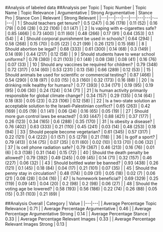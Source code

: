 #Analysis of labeled data
##Analysis per Topic
| Topic Number | Topic Name | Topic Relevance | Argumentative | Strong Argumentative | Stance Pro | Stance Con | Relevant | Strong Relevant |
|---|---|---|---|---|---|---|---|---|
| 1 | Should teachers get tenure? | 0.5  (247) | 0.36  (178) | 0.11  (52) | 0.16  (79) | 0.06  (28) | 0.22 (106) | 0.1 (47) |
| 2 | Is vaping with e-cigarettes safe? | 0.85  (466) | 0.73  (400) | 0.11  (60) | 0.48  (266) | 0.17  (91) | 0.64 (353) | 0.1 (54) |
| 4 | Should corporal punishment be used in schools? | 0.64  (294) | 0.58  (268) | 0.15  (70) | 0.05  (22) | 0.21  (99) | 0.26 (121) | 0.15 (68) |
| 8 | Should abortion be legal? | 0.68  (333) | 0.61  (300) | 0.14  (68) | 0.3  (149) | 0.14  (69) | 0.44 (217) | 0.12 (58) |
| 9 | Should students have to wear school uniforms? | 0.78  (380) | 0.21  (103) | 0.1  (48) | 0.08  (38) | 0.08  (41) | 0.16 (76) | 0.07 (33) |
| 10 | Should any vaccines be required for children? | 0.79  (348) | 0.72  (317) | 0.14  (60) | 0.53  (231) | 0.13  (58) | 0.66 (289) | 0.12 (53) |
| 15 | Should animals be used for scientific or commercial testing? | 0.87  (466) | 0.54  (290) | 0.18  (97) | 0.03  (15) | 0.3  (160) | 0.32 (173) | 0.16 (88) |
| 20 | Is drinking milk healthy for humans? | 0.77  (393) | 0.34  (171) | 0.19  (95) | 0.19  (95) | 0.06  (30) | 0.24 (124) | 0.14 (71) |
| 21 | Is human activity primarily responsible for global climate change? | 0.34  (157) | 0.29  (135) | 0.14  (64) | 0.18  (83) | 0.05  (23) | 0.23 (106) | 0.12 (58) |
| 22 | Is a two-state solution an acceptable solution to the Israeli-Palestinian conflict? | 0.65  (263) | 0.42  (169) | 0.05  (19) | 0.1  (41) | 0.06  (24) | 0.16 (65) | 0.05 (19) |
| 27 | Should more gun control laws be enacted? | 0.93  (447) | 0.88  (421) | 0.37  (177) | 0.26  (123) | 0.34  (165) | 0.6 (288) | 0.35 (170) |
| 31 | Is obesity a disease? | 0.76  (402) | 0.63  (333) | 0.21  (110) | 0.45  (241) | 0.03  (14) | 0.48 (253) | 0.18 (94) |
| 33 | Should people become vegetarian? | 0.61  (345) | 0.57  (317) | 0.22  (121) | 0.4  (222) | 0.1  (57) | 0.5 (279) | 0.21 (118) |
| 36 | Is golf a sport? | 0.79  (413) | 0.14  (75) | 0.07  (35) | 0.11  (60) | 0.02  (10) | 0.13 (70) | 0.06 (32) |
| 37 | Is cell phone radiation safe? | 0.79  (367) | 0.46  (213) | 0.16  (76) | 0.01  (6) | 0.3  (138) | 0.31 (144) | 0.15 (72) |
| 40 | Should the death penalty be allowed? | 0.79  (392) | 0.49  (245) | 0.09  (45) | 0.14  (71) | 0.32  (157) | 0.46 (227) | 0.06 (32) |
| 43 | Should bottled water be banned? | 0.93  (438) | 0.26  (121) | 0.1  (45) | 0.18  (84) | 0.04  (17) | 0.21 (101) | 0.07 (35) |
| 45 | Should the penny stay in circulation? | 0.48  (174) | 0.09  (31) | 0.05  (18) | 0.02  (7) | 0.06  (21) | 0.08 (28) | 0.04 (16) |
| 47 | Is homework beneficial? | 0.69  (329) | 0.25  (119) | 0.09  (41) | 0.04  (20) | 0.2  (98) | 0.2 (98) | 0.06 (27) |
| 48 | Should the voting age be lowered? | 0.58  (193) | 0.56  (186) | 0.22  (74) | 0.26  (88) | 0.05  (15) | 0.31 (103) | 0.21 (69) |


##Analysis Overall
| Category | Value |
|---|---|
| Average Percentage Topic Relevance | 0.71 |
| Average Percentage Argumentative | 0.46 |
| Average Percentage Argumentative Strong | 0.14 |
| Average Percentage Stance | 0.33 |
| Average Percentage Relevant Images | 0.33 |
| Average Percentage Relevant Images Strong | 0.13 |
